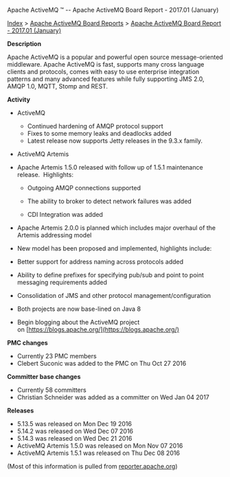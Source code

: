 Apache ActiveMQ ™ -- Apache ActiveMQ Board Report - 2017.01 (January) 

[Index](index.html) > [Apache ActiveMQ Board Reports](apache-activemq-board-reports.html) > [Apache ActiveMQ Board Report - 2017.01 (January)](apache-activemq-board-report-201701-january.html)


**Description**

Apache ActiveMQ is a popular and powerful open source message-oriented middleware. Apache ActiveMQ is fast, supports many cross language clients and protocols, comes with easy to use enterprise integration patterns and many advanced features while fully supporting JMS 2.0, AMQP 1.0, MQTT, Stomp and REST.

**Activity**

*   ActiveMQ
    *   Continued hardening of AMQP protocol support
    *   Fixes to some memory leaks and deadlocks added
    *   Latest release now supports Jetty releases in the 9.3.x family.  
        
*   ActiveMQ Artemis
    

*   Apache Artemis 1.5.0 released with follow up of 1.5.1 maintenance release.  Highlights:
    
    *   Outgoing AMQP connections supported  
        
    *   The ability to broker to detect network failures was added
        
    *   CDI Integration was added
        
*   Apache Artemis 2.0.0 is planned which includes major overhaul of the Artemis addressing model
    

*   New model has been proposed and implemented, highlights include:
    

*   Better support for address naming across protocols added  
    
*   Ability to define prefixes for specifying pub/sub and point to point messaging requirements added
    
*   Consolidation of JMS and other protocol management/configuration  
    

*   Both projects are now base-lined on Java 8
*   Begin blogging about the ActiveMQ project on [https://blogs.apache.org/](https://blogs.apache.org/)

**PMC changes**

*   Currently 23 PMC members
*   Clebert Suconic was added to the PMC on Thu Oct 27 2016

**Committer base changes**

*   Currently 58 committers
*   Christian Schneider was added as a committer on Wed Jan 04 2017

**Releases**

*   5.13.5 was released on Mon Dec 19 2016
*   5.14.2 was released on Wed Dec 07 2016
*   5.14.3 was released on Wed Dec 21 2016
*   ActiveMQ Artemis 1.5.0 was released on Mon Nov 07 2016
*   ActiveMQ Artemis 1.5.1 was released on Thu Dec 08 2016

(Most of this information is pulled from [reporter.apache.org](https://reporter.apache.org/))

